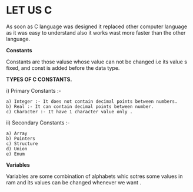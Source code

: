 # LET US C

As soon as C language was designed it replaced other computer language as it was easy to understand also it works wast more faster than the other language.

**Constants**

Constants are those valuse whose value can not be changed i.e its value s fixed, and const is added before the data type.

**TYPES OF C CONSTANTS.**

i) Primary Constants :- 

    a) Integer :- It does not contain decimal points between numbers.
    b) Real :- It can contain decimal points between number.
    c) Character :- It have 1 character value only .
    
ii) Secondary Constants :- 
    
    a) Array
    b) Pointers
    c) Structure
    d) Union
    e) Enum
    
**Variables**

Variables are some combination of alphabets whic sotres some values in ram and its values can be changed whenever we want .

